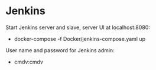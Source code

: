 
# Jenkins

Start Jenkins server and slave, server UI at localhost:8080:

- docker-compose -f Docker/jenkins-compose.yaml up

User name and password for Jenkins admin:
- cmdv:cmdv
